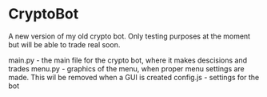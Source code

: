 # CryptoBot
A new version of my old crypto bot. Only testing purposes at the moment but will be able to trade real soon.

main.py - the main file for the crypto bot, where it makes descisions and trades
menu.py - graphics of the menu, when proper menu settings are made. This wil be removed when a GUI is created
config.js - settings for the bot
